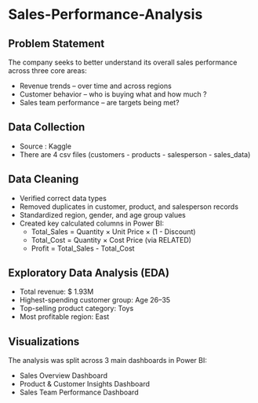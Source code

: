 # Sales-Performance-Analysis

## Problem Statement
The company seeks to better understand its overall sales performance across three core areas:
- Revenue trends – over time and across regions
- Customer behavior – who is buying what and how much ?
- Sales team performance – are targets being met?

## Data Collection
- Source : Kaggle
- There are 4 csv files (customers - products - salesperson - sales_data)

## Data Cleaning
- Verified correct data types
- Removed duplicates in customer, product, and salesperson records
- Standardized region, gender, and age group values
- Created key calculated columns in Power BI:
  - Total_Sales = Quantity × Unit Price × (1 - Discount)
  - Total_Cost = Quantity × Cost Price (via RELATED)
  - Profit = Total_Sales - Total_Cost
 
## Exploratory Data Analysis (EDA)
- Total revenue: $ 1.93M
- Highest-spending customer group: Age 26–35
- Top-selling product category: Toys
- Most profitable region: East

## Visualizations
The analysis was split across 3 main dashboards in Power BI:
- Sales Overview Dashboard
- Product & Customer Insights Dashboard
- Sales Team Performance Dashboard
